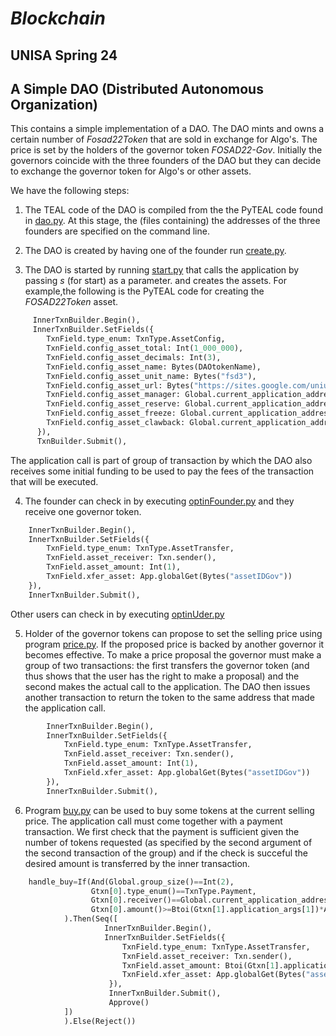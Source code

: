 # *Blockchain*
## UNISA Spring 24 ##

## A Simple DAO (Distributed Autonomous Organization) ##

This contains a simple implementation of a DAO.
The DAO mints and owns a certain number of *Fosad22Token*
that are sold in exchange for Algo's. 
The price is set by the holders of the governor token *FOSAD22-Gov*.
Initially the governors coincide with the three founders of the DAO but they can decide to
exchange the governor token for Algo's or other assets.

We have the following steps:

1. The TEAL code of the DAO is compiled from the the PyTEAL code found in [dao.py](dao.py).
At this stage, the (files containing) the addresses of the three founders are specified on the command line.
    
2. The DAO is created by having one of the founder run [create.py](create.py).
    
3. The DAO is started by running [start.py](start.py) that calls the application by passing *s* (for start) as a parameter.
and creates the assets. For example,the following is the PyTEAL code for creating the *FOSAD22Token* asset.

```python
     InnerTxnBuilder.Begin(),
     InnerTxnBuilder.SetFields({
        TxnField.type_enum: TxnType.AssetConfig,
        TxnField.config_asset_total: Int(1_000_000),
        TxnField.config_asset_decimals: Int(3),
        TxnField.config_asset_name: Bytes(DAOtokenName),
        TxnField.config_asset_unit_name: Bytes("fsd3"),
        TxnField.config_asset_url: Bytes("https://sites.google.com/uniurb.it/fosad/home/fosad-2022"),
        TxnField.config_asset_manager: Global.current_application_address(),
        TxnField.config_asset_reserve: Global.current_application_address(),
        TxnField.config_asset_freeze: Global.current_application_address(),
        TxnField.config_asset_clawback: Global.current_application_address()
      }),
      TxnBuilder.Submit(),
```

The application call is part of group of transaction by which the DAO also receives some initial funding to be used
to pay the fees of the transaction that will be executed.

4. The founder can check in by executing [optinFounder.py](optinFounder.py) and they receive one governor token.
```python
    InnerTxnBuilder.Begin(),
    InnerTxnBuilder.SetFields({
        TxnField.type_enum: TxnType.AssetTransfer,
        TxnField.asset_receiver: Txn.sender(),
        TxnField.asset_amount: Int(1),
        TxnField.xfer_asset: App.globalGet(Bytes("assetIDGov"))
    }),
    InnerTxnBuilder.Submit(),
```

Other users can check in by executing [optinUder.py](optinUder.py)

5. Holder of the governor tokens can propose to set the selling price using program [price.py](price.py).
If the proposed price is backed by another governor it becomes effective.
To make a price proposal the governor must make a group of two transactions: the first transfers the governor token (and thus
shows that the user has the right to make a proposal) and the second makes the actual call to the application.
The DAO then issues another transaction to return the token to the same address that made the application call.

```python
        InnerTxnBuilder.Begin(),
        InnerTxnBuilder.SetFields({
            TxnField.type_enum: TxnType.AssetTransfer,
            TxnField.asset_receiver: Txn.sender(),
            TxnField.asset_amount: Int(1),
            TxnField.xfer_asset: App.globalGet(Bytes("assetIDGov"))
        }),
        InnerTxnBuilder.Submit(),
```

6. Program [buy.py](buy.py) can be used to buy some tokens at the current selling price.
The application call must come together with a payment transaction.
We first check that the payment is sufficient given the number of tokens requested
(as specified by the second argument of the second transaction of the group) and if the
check is succeful the desired amount is transferred by the inner transaction.

```python
    handle_buy=If(And(Global.group_size()==Int(2),
                  Gtxn[0].type_enum()==TxnType.Payment,
                  Gtxn[0].receiver()==Global.current_application_address(),
                  Gtxn[0].amount()>=Btoi(Gtxn[1].application_args[1])*App.globalGet(Bytes("scurrentPrice")))
            ).Then(Seq([
                     InnerTxnBuilder.Begin(),
                     InnerTxnBuilder.SetFields({
                         TxnField.type_enum: TxnType.AssetTransfer,
                         TxnField.asset_receiver: Txn.sender(),
                         TxnField.asset_amount: Btoi(Gtxn[1].application_args[1]),
                         TxnField.xfer_asset: App.globalGet(Bytes("assetIDToken"))
                      }),
                      InnerTxnBuilder.Submit(),
                      Approve()
            ])
            ).Else(Reject())
```


